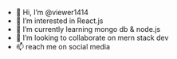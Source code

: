 - 👋 Hi, I’m @viewer1414
- 👀 I’m interested in React.js
- 🌱 I’m currently learning mongo db & node.js
- 💞️ I’m looking to collaborate on mern stack dev
- 📫 reach me on social media

<!---
viewer1414/viewer1414 is a ✨ special ✨ repository because its `README.md` (this file) appears on your GitHub profile.
You can click the Preview link to take a look at your changes.
--->
